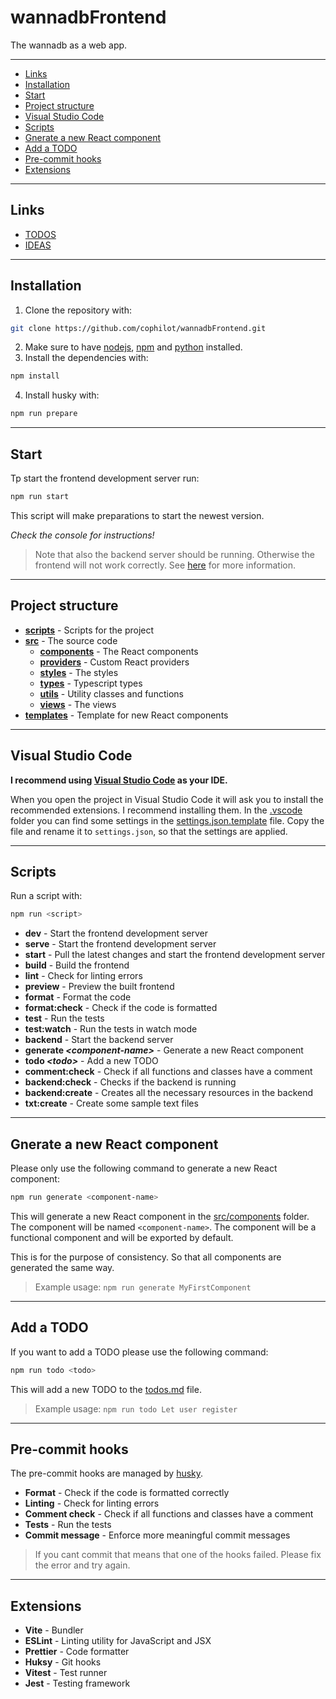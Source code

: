 # wannadbFrontend

The wannadb as a web app.

---

-   [Links](#links)
-   [Installation](#installation)
-   [Start](#start)
-   [Project structure](#project-structure)
-   [Visual Studio Code](#visual-studio-code)
-   [Scripts](#scripts)
-   [Gnerate a new React component](#gnerate-a-new-react-component)
-   [Add a TODO](#add-a-todo)
-   [Pre-commit hooks](#pre-commit-hooks)
-   [Extensions](#extensions)

---

## Links

-   [TODOS](./todos.md)
-   [IDEAS](./ideas.md)

---

## Installation

1. Clone the repository with:

```bash
git clone https://github.com/cophilot/wannadbFrontend.git
```

2. Make sure to have [nodejs](https://nodejs.org/en), [npm](https://www.npmjs.com/) and [python](https://www.python.org/) installed.
3. Install the dependencies with:

```bash
npm install
```

4. Install husky with:

```bash
npm run prepare
```

---

## Start

Tp start the frontend development server run:

```bash
npm run start
```

This script will make preparations to start the newest version.

_Check the console for instructions!_

> Note that also the backend server should be running. Otherwise the frontend will not work correctly. See [here](https://github.com/lw86ruwo/wannadbBackend) for more information.

---

## Project structure

-   **[scripts](scripts)** - Scripts for the project
-   **[src](src)** - The source code
    -   **[components](src/components)** - The React components
    -   **[providers](src/providers)** - Custom React providers
    -   **[styles](src/styles)** - The styles
    -   **[types](src/types)** - Typescript types
    -   **[utils](src/utils)** - Utility classes and functions
    -   **[views](src/views)** - The views
-   **[templates](templates)** - Template for new React components

---

## Visual Studio Code

**I recommend using [Visual Studio Code](https://code.visualstudio.com/) as your IDE.**

When you open the project in Visual Studio Code it will ask you to install the recommended extensions. I recommend installing them.
In the [.vscode](.vscode) folder you can find some settings in the [settings.json.template](.vscode/settings.json.template) file. Copy the file and rename it to `settings.json`, so that the settings are applied.

---

## Scripts

Run a script with:

```bash
npm run <script>
```

-   **dev** - Start the frontend development server
-   **serve** - Start the frontend development server
-   **start** - Pull the latest changes and start the frontend development server
-   **build** - Build the frontend
-   **lint** - Check for linting errors
-   **preview** - Preview the built frontend
-   **format** - Format the code
-   **format:check** - Check if the code is formatted
-   **test** - Run the tests
-   **test:watch** - Run the tests in watch mode
-   **backend** - Start the backend server
-   **generate _\<component-name\>_** - Generate a new React component
-   **todo _\<todo\>_** - Add a new TODO
-   **comment:check** - Check if all functions and classes have a comment
-   **backend:check** - Checks if the backend is running
-   **backend:create** - Creates all the necessary resources in the backend
-   **txt:create** - Create some sample text files

---

## Gnerate a new React component

Please only use the following command to generate a new React component:

```bash
npm run generate <component-name>
```

This will generate a new React component in the [src/components](src/components) folder. The component will be named `<component-name>`. The component will be a functional component and will be exported by default.

This is for the purpose of consistency. So that all components are generated the same way.

> Example usage: `npm run generate MyFirstComponent`

---

## Add a TODO

If you want to add a TODO please use the following command:

```bash
npm run todo <todo>
```

This will add a new TODO to the [todos.md](todos.md) file.

> Example usage: `npm run todo Let user register`

---

## Pre-commit hooks

The pre-commit hooks are managed by [husky](https://typicode.github.io/husky/#/).

-   **Format** - Check if the code is formatted correctly
-   **Linting** - Check for linting errors
-   **Comment check** - Check if all functions and classes have a comment
-   **Tests** - Run the tests
-   **Commit message** - Enforce more meaningful commit messages

> If you cant commit that means that one of the hooks failed. Please fix the error and try again.

---

## Extensions

-   **Vite** - Bundler
-   **ESLint** - Linting utility for JavaScript and JSX
-   **Prettier** - Code formatter
-   **Huksy** - Git hooks
-   **Vitest** - Test runner
-   **Jest** - Testing framework
